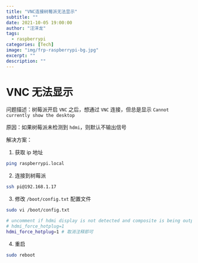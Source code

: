 ```yaml
---
title: "VNC连接树莓派无法显示"
subtitle: ""
date: 2021-10-05 19:00:00
author: "汪洋龙"
tags:
  - raspberrypi
categories: [Tech]
image: "img/frp-raspberrypi-bg.jpg"
excerpt: ""
description: ""
---
```


# VNC 无法显示

问题描述：树莓派开启 `VNC` 之后，想通过 `VNC` 连接，但总是显示 `Cannot currently show the desktop`

原因：如果树莓派未检测到 `hdmi`，则默认不输出信号

解决方案：

1. 获取 ip 地址

```bash
ping raspberrypi.local
```

2. 连接到树莓派

```bash
ssh pi@192.168.1.17
```

3. 修改 `/boot/config.txt` 配置文件

```bash
sudo vi /boot/config.txt
```

```bash
# uncomment if hdmi display is not detected and composite is being output
# hdmi_force_hotplug=1
hdmi_force_hotplug=1 # 取消注释即可
```

4. 重启

```bash
sudo reboot
```
